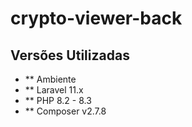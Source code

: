 # crypto-viewer-back

## Versões Utilizadas
- ** Ambiente
- ** Laravel 11.x
- ** PHP 8.2 - 8.3
- ** Composer v2.7.8
